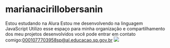 # marianacirillobersanin
Estou estudando na Alura
Estou me desenvolvendo na linguagem JavaScript
Utilizo esse espaço para minha organização e compartilhamento dos meu projetos desenvolvidos
você pode entrar em contato comigo:0001077703958sp@al.educacao.sp.gov.br
![](link)
